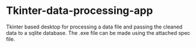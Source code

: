 # Tkinter-data-processing-app
Tkinter based desktop for processing a data file and passing the cleaned data to a sqlite database. The .exe file can be made using the attached spec file.

